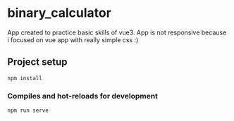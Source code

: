 # binary_calculator
App created to practice basic skills of vue3. App is not responsive because i focused on vue app with really simple css :)


## Project setup
```
npm install
```

### Compiles and hot-reloads for development
```
npm run serve
```


